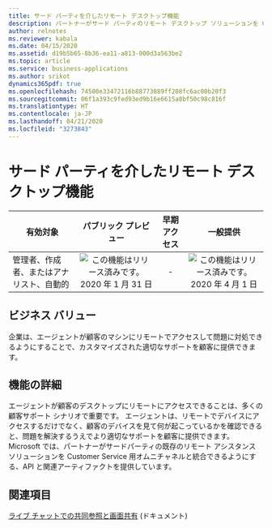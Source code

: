 ```yaml
---
title: サード パーティを介したリモート デスクトップ機能
description: パートナーがサード パーティのリモート デスクトップ ソリューションを Customer Service 用オムニチャネルに統合できるようにするフレームワーク。
author: relnotes
ms.reviewer: kabala
ms.date: 04/15/2020
ms.assetid: d19b5b65-8b36-ea11-a813-000d3a563be2
ms.topic: article
ms.service: business-applications
ms.author: srikot
dynamics365pdf: true
ms.openlocfilehash: 74500e33472116b88773089ff208fc6ac00b20f3
ms.sourcegitcommit: 06f1a393c9fed93ed9b16e6615a8bf50c98c816f
ms.translationtype: HT
ms.contentlocale: ja-JP
ms.lasthandoff: 04/21/2020
ms.locfileid: "3273843"
---
```

# <a name="remote-desktop-capabilities-through-third-party"></a>サード パーティを介したリモート デスクトップ機能


| 有効対象    |  パブリック プレビュー | 早期アクセス | 一般提供 | 
| ---------- | :----------: |:----------: |:----------: |
|管理者、作成者、またはアナリスト、自動的|![この機能はリリース済みです。](/dynamics365-release-plan/media/green-checkmark.png "この機能はリリース済みです。") 2020 年 1 月 31 日|-| ![この機能はリリース済みです。](/dynamics365-release-plan/media/green-checkmark.png "この機能はリリース済みです。") 2020 年 4 月 1 日|


## <a name="business-value"></a>ビジネス バリュー
<!-- bv start -->
企業は、エージェントが顧客のマシンにリモートでアクセスして問題に対処できるようにすることで、カスタマイズされた適切なサポートを顧客に提供できます。
<!-- bv end -->



## <a name="feature-details"></a>機能の詳細
<!--feature detail start -->
エージェントが顧客のデスクトップにリモートにアクセスできることは、多くの顧客サポート シナリオで重要です。 エージェントは、リモートでデバイスにアクセスするだけでなく、顧客のデバイスを見て何が起こっているかを確認できると、問題を解決するうえでより適切なサポートを顧客に提供できます。 Microsoft では、パートナーがサードパーティの既存のリモート アシスタンス ソリューションを Customer Service 用オムニチャネルと統合できるようにする、API と関連アーティファクトを提供しています。
<!--feature detail end -->










## <a name="see-also"></a>関連項目

<!--docs start-->
[ライブ チャットでの共同参照と画面共有](https://docs.microsoft.com/dynamics365/omnichannel/agent/agent-oc/call-options-visual-engagement#co-browse-and-screen-share-in-live-chat) (ドキュメント)
<!--docs end-->
